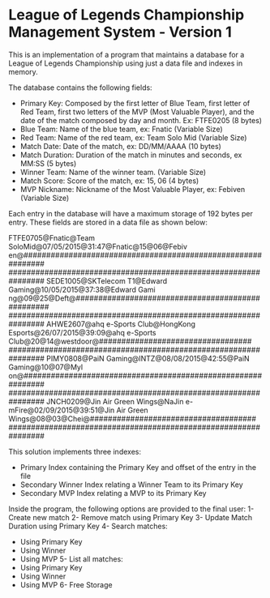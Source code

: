# League of Legends Championship Management System - Version 1
This is an implementation of a program that maintains a database for a League of Legends Championship using just a data file and indexes in memory.

The database contains the following fields:

- Primary Key: Composed by the first letter of Blue Team, first letter of Red Team, first two letters of the MVP (Most Valuable Player), and the date of the match composed by day and month. Ex: FTFE0205 (8 bytes)
- Blue Team: Name of the blue team, ex: Fnatic (Variable Size)
- Red Team: Name of the red team, ex: Team Solo Mid (Variable Size)
- Match Date: Date of the match, ex: DD/MM/AAAA (10 bytes)
- Match Duration: Duration of the match in minutes and seconds, ex MM:SS (5 bytes)
- Winner Team: Name of the winner team. (Variable Size)
- Match Score: Score of the match, ex: 15, 06 (4 bytes) 
- MVP Nickname: Nickname of the Most Valuable Player, ex: Febiven (Variable Size)

Each entry in the database will have a maximum storage of 192 bytes per entry. These fields are stored in a data file as shown below:

FTFE0705@Fnatic@Team SoloMid@07/05/2015@31:47@Fnatic@15@06@Febiv
en@#############################################################
################################################################
SEDE1005@SKTelecom T1@Edward Gaming@10/05/2015@37:38@Edward Gami
ng@09@25@Deft@##################################################
################################################################
AHWE2607@ahq e-Sports Club@HongKong Esports@26/07/2015@39:09@ahq
e-Sports Club@20@14@westdoor@##################################
################################################################
PIMY0808@PaiN Gaming@INTZ@08/08/2015@42:55@PaiN Gaming@10@07@Myl
on@#############################################################
################################################################
JNCH0209@Jin Air Green Wings@NaJin e-mFire@02/09/2015@39:51@Jin
Air Green Wings@08@03@Chei@#####################################
################################################################

This solution implements three indexes:
- Primary Index containing the Primary Key and offset of the entry in the file
- Secondary Winner Index relating a Winner Team to its Primary Key
- Secondary MVP Index relating a MVP to its Primary Key

Inside the program, the following options are provided to the final user:
1- Create new match
2- Remove match using Primary Key
3- Update Match Duration using Primary Key 
4- Search matches:
  - Using Primary Key
  - Using Winner
  - Using MVP
5- List all matches:
  - Using Primary Key
  - Using Winner
  - Using MVP
6- Free Storage

